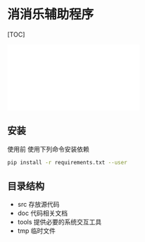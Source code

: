 # 消消乐辅助程序
[TOC]

![py2adb](./doc/py2adb.md)

## 安装
使用前 使用下列命令安装依赖
```sh
pip install -r requirements.txt --user
```

## 目录结构
- src 存放源代码
- doc 代码相关文档
- tools 提供必要的系统交互工具
- tmp 临时文件
